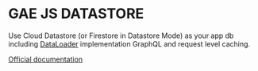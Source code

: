 # GAE JS DATASTORE

Use Cloud Datastore (or Firestore in Datastore Mode) as your app db including [DataLoader](https://github.com/graphql/dataloader) implementation GraphQL
and request level caching.

[Official documentation](https://mondo-mob.github.io/gae-js-docs/packages/gae-js-datastore.html)